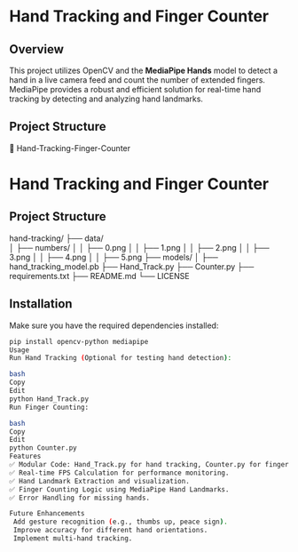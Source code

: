 # Hand Tracking and Finger Counter

## Overview
This project utilizes OpenCV and the **MediaPipe Hands** model to detect a hand in a live camera feed and count the number of extended fingers. MediaPipe provides a robust and efficient solution for real-time hand tracking by detecting and analyzing hand landmarks.

## Project Structure
📂 Hand-Tracking-Finger-Counter
# Hand Tracking and Finger Counter

## Project Structure
hand-tracking/ 
├── data/  
│ ├── numbers/ 
│ │ ├── 0.png 
│ │ ├── 1.png 
│ │ ├── 2.png 
│ │ ├── 3.png 
│ │ ├── 4.png 
│ │ ├── 5.png 
├── models/ 
│ ├── hand_tracking_model.pb
├── Hand_Track.py 
├── Counter.py 
├── requirements.txt 
├── README.md 
└── LICENSE




## Installation
Make sure you have the required dependencies installed:
```bash
pip install opencv-python mediapipe
Usage
Run Hand Tracking (Optional for testing hand detection):

bash
Copy
Edit
python Hand_Track.py
Run Finger Counting:

bash
Copy
Edit
python Counter.py
Features
✅ Modular Code: Hand_Track.py for hand tracking, Counter.py for finger counting.
✅ Real-time FPS Calculation for performance monitoring.
✅ Hand Landmark Extraction and visualization.
✅ Finger Counting Logic using MediaPipe Hand Landmarks.
✅ Error Handling for missing hands.

Future Enhancements
 Add gesture recognition (e.g., thumbs up, peace sign).
 Improve accuracy for different hand orientations.
 Implement multi-hand tracking.
